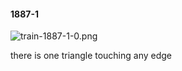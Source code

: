 #### 1887-1
![train-1887-1-0.png](https://github.com/lil-lab/nlvr/raw/master/nlvr/train/images/46/train-1887-1-0.png "train-1887-1-0.png")

there is one triangle touching any edge